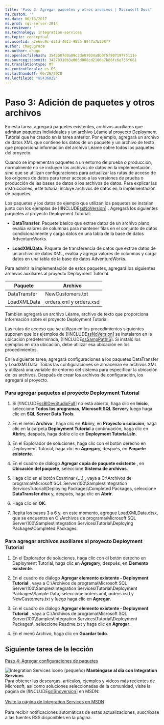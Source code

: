 ```yaml
---
title: 'Paso 3: Agregar paquetes y otros archivos | Microsoft Docs'
ms.custom: ''
ms.date: 06/13/2017
ms.prod: sql-server-2014
ms.reviewer: ''
ms.technology: integration-services
ms.topic: conceptual
ms.assetid: a7e6ec9c-d31d-4613-9525-8947a7b358f7
author: chugugrace
ms.author: chugu
ms.openlocfilehash: 3543b07d0a89c3de87034a8b0f5f80719775111e
ms.sourcegitcommit: 34278310b3e005d008cd2106a7b86fc6e736f661
ms.translationtype: MT
ms.contentlocale: es-ES
ms.lasthandoff: 06/26/2020
ms.locfileid: "85436022"
---
```

# <a name="step-3-adding-packages-and-other-files"></a>Paso 3: Adición de paquetes y otros archivos
  En esta tarea, agregará paquetes existentes, archivos auxiliares que admitan paquetes individuales y un archivo Léame al proyecto Deployment Tutorial que ha creado en la tarea anterior. Por ejemplo, agregará un archivo de datos XML que contiene los datos de un paquete y un archivo de texto que proporciona información del archivo Léame sobre todos los paquetes del proyecto.  
  
 Cuando se implementan paquetes a un entorno de prueba o producción, normalmente no se incluyen los archivos de datos en la implementación, sino que se utilizan configuraciones para actualizar las rutas de acceso de los orígenes de datos para tener acceso a las versiones de prueba o producción de las bases de datos o los archivos de datos. Para explicar las instrucciones, este tutorial incluye archivos de datos en la implementación de paquetes.  
  
 Los paquetes y los datos de ejemplo que utilizan los paquetes se instalan junto con los ejemplos de [!INCLUDE[ssNoVersion](../includes/ssnoversion-md.md)] . Agregará los siguientes paquetes al proyecto Deployment Tutorial:  
  
-   **DataTransfer.** Paquete básico que extrae datos de un archivo plano, evalúa valores de columnas para mantener filas en el conjunto de datos condicionalmente y carga datos en una tabla de la base de datos AdventureWorks.  
  
-   **LoadXMLData.** Paquete de transferencia de datos que extrae datos de un archivo de datos XML, evalúa y agrega valores de columnas y carga datos en una tabla de la base de datos AdventureWorks.  
  
 Para admitir la implementación de estos paquetes, agregará los siguientes archivos auxiliares al proyecto Deployment Tutorial.  
  
|Paquete|Archivo|  
|-------------|----------|  
|DataTransfer|NewCustomers.txt|  
|LoadXMLData|orders.xml y orders.xsd|  
  
 También agregará un archivo Léame, archivo de texto que proporciona información sobre el proyecto Deployment Tutorial.  
  
 Las rutas de acceso que se utilizan en los procedimientos siguientes suponen que los ejemplos de [!INCLUDE[ssNoVersion](../includes/ssnoversion-md.md)] se instalaron en la ubicación predeterminada, [!INCLUDE[ssSampPathIS](../includes/sssamppathis-md.md)]. Si instaló los ejemplos en otra ubicación, debe utilizar esa ubicación en los procedimientos.  
  
 En la siguiente tarea, agregará configuraciones a los paquetes DataTransfer y LoadXMLData. Todas las configuraciones se almacenan en archivos XML y utilizará una variable de entorno del sistema para especificar la ubicación de los archivos. Después de crear los archivos de configuración, los agregará al proyecto.  
  
### <a name="to-add-packages-to-the-deployment-tutorial-project"></a>Para agregar paquetes al proyecto Deployment Tutorial  
  
1.  Si [!INCLUDE[ssBIDevStudioFull](../includes/ssbidevstudiofull-md.md)] no está abierto, haga clic en **Inicio**, seleccione **Todos los programas**, **Microsoft SQL Server**y luego haga clic en **SQL Server Data Tools**.  
  
2.  En el menú **Archivo** , haga clic en **Abrir**y, en **Proyecto o solución**, haga clic en la carpeta **Deployment Tutorial** a continuación, haga clic en **Abrir**y, después, haga doble clic en **Deployment Tutorial.sln**.  
  
3.  En el Explorador de soluciones, haga clic con el botón derecho en Deployment Tutorial, haga clic en **Agregar**y, después, en **Paquete existente**.  
  
4.  En el cuadro de diálogo **Agregar copia de paquete existente** , en **Ubicación del paquete**, seleccione **Sistema de archivos**.  
  
5.  Haga clic en el botón Examinar **(…)** , vaya a C:\Archivos de programa\Microsoft SQL Server\100\Samples\Integration ServicesTutorial\Deploying Packages\Completed Packages, seleccione **DataTransfer.dtsx** y, después, haga clic en **Abrir**.  
  
6.  Haga clic en **OK**.  
  
7.  Repita los pasos 3 a 6 y, en este momento, agregue LoadXMLData.dtsx, que se encuentra en C:\Archivos de programa\Microsoft SQL Server\100\Samples\Integration Services\Tutorial\Deploying Packages\Completed Packages.  
  
### <a name="to-add-ancillary-files-to-the-deployment-tutorial-project"></a>Para agregar archivos auxiliares al proyecto Deployment Tutorial  
  
1.  En el Explorador de soluciones, haga clic con el botón derecho en Deployment Tutorial, haga clic en **Agregar**y, después, en **Elemento existente**.  
  
2.  En el cuadro de diálogo **Agregar elemento existente - Deployment Tutorial** , vaya a C:\Archivos de programa\Microsoft SQL Server\100\Samples\Integration Services\Tutorial\Deployment Packages\Sample Data, seleccione orders.xml, orders.xsd y NewCustomers.txt y luego haga clic en **Agregar**.  
  
3.  En el cuadro de diálogo **Agregar elemento existente - Deployment Tutorial** , vaya a C:\Archivos de programa\Microsoft SQL Server\100\Samples\Integration Services\Tutorial\Deployment Packages\\, seleccione Readme.txt y haga clic en **Agregar**.  
  
4.  En el menú Archivo, haga clic en **Guardar todo**.  
  
## <a name="next-task-in-lesson"></a>Siguiente tarea de la lección  
 [Paso 4: Agregar configuraciones de paquetes](../integration-services/lesson-1-4-adding-package-configurations.md)  
  
![Integration Services icono (pequeño)](media/dts-16.gif "Icono de Integration Services (pequeño)")  **Manténgase al día con Integration Services**<br /> Para obtener las descargas, artículos, ejemplos y vídeos más recientes de Microsoft, así como soluciones seleccionadas de la comunidad, visite la página de [!INCLUDE[ssISnoversion](../includes/ssisnoversion-md.md)] en MSDN:<br /><br /> [Visite la página de Integration Services en MSDN](https://go.microsoft.com/fwlink/?LinkId=136655)<br /><br /> Para recibir notificaciones automáticas de estas actualizaciones, suscríbase a las fuentes RSS disponibles en la página.  
  
  
